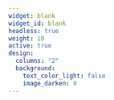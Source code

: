 ```yaml
---
widget: blank
widget_id: blank
headless: true
weight: 10
active: true
design:
  columns: "2"
  background:
    text_color_light: false
    image_darken: 0
---
```

